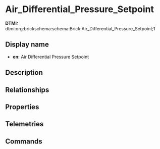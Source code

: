 # Air_Differential_Pressure_Setpoint
**DTMI:** dtmi:org:brickschema:schema:Brick:Air_Differential_Pressure_Setpoint;1
## Display name
- **en:** Air Differential Pressure Setpoint
## Description
## Relationships
## Properties
## Telemetries
## Commands
